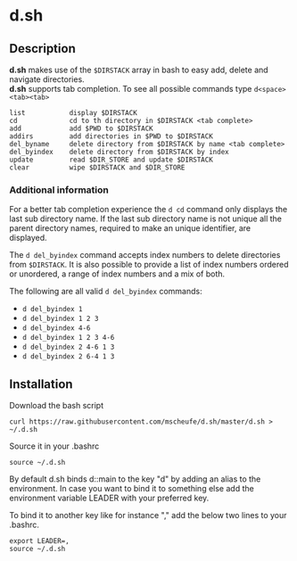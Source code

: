 # d.sh

## Description
**d.sh** makes use of the `$DIRSTACK` array in bash to easy add, delete and navigate directories.  
**d.sh** supports tab completion. To see all possible commands type `d<space><tab><tab>`  

```
list           display $DIRSTACK
cd             cd to th directory in $DIRSTACK <tab complete>
add            add $PWD to $DIRSTACK
addirs         add directories in $PWD to $DIRSTACK
del_byname     delete directory from $DIRSTACK by name <tab complete>
del_byindex    delete directory from $DIRSTACK by index
update         read $DIR_STORE and update $DIRSTACK
clear          wipe $DIRSTACK and $DIR_STORE
```

### Additional information
For a better tab completion experience the `d cd` command only displays the
last sub directory name. If the last sub directory name is not unique all the
parent directory names, required to make an unique identifier, are displayed.

The `d del_byindex` command accepts index numbers to delete directories from
`$DIRSTACK`.  It is also possible to provide a list of index numbers ordered or
unordered, a range of index numbers and a mix of both.

The following are all valid `d del_byindex` commands:

* `d del_byindex 1`
* `d del_byindex 1 2 3`
* `d del_byindex 4-6`
* `d del_byindex 1 2 3 4-6`
* `d del_byindex 2 4-6 1 3`
* `d del_byindex 2 6-4 1 3`

## Installation
Download the bash script

`curl https://raw.githubusercontent.com/mscheufe/d.sh/master/d.sh > ~/.d.sh`

Source it in your .bashrc

`source ~/.d.sh`

By default d.sh binds d::main to the key "d" by adding an alias to the environment.
In case you want to bind it to something else add the environment variable
LEADER with your preferred key.

To bind it to another key like for instance "," add the below two lines to your .bashrc.

```
export LEADER=,
source ~/.d.sh
```

